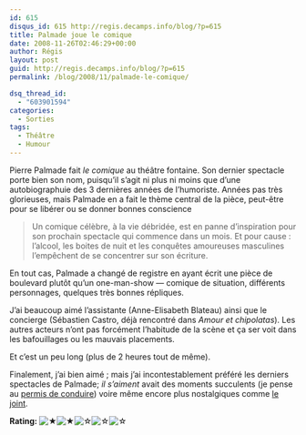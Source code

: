 ```yaml
---
id: 615
disqus_id: 615 http://regis.decamps.info/blog/?p=615
title: Palmade joue le comique
date: 2008-11-26T02:46:29+00:00
author: Régis
layout: post
guid: http://regis.decamps.info/blog/?p=615
permalink: /blog/2008/11/palmade-le-comique/

dsq_thread_id:
  - "603901594"
categories:
  - Sorties
tags:
  - Théâtre
  - Humour
---
```

Pierre Palmade fait _le comique_ au théâtre fontaine. Son dernier spectacle porte bien son nom, puisqu’il s’agit ni plus ni moins que d’une autobiographuie des 3 dernières années de l’humoriste. Années pas très glorieuses, mais Palmade en a fait le thème central de la pièce, peut-être pour se libérer ou se donner bonnes conscience

> Un comique célèbre, à la vie débridée, est en panne d’inspiration pour son prochain spectacle qui commence dans un mois. Et pour cause : l’alcool, les boites de nuit et les conquêtes amoureuses masculines l’empêchent de se concentrer sur son écriture.

En tout cas, Palmade a changé de registre en ayant écrit une pièce de boulevard plutôt qu’un one-man-show &#8212; comique de situation, différents personnages, quelques très bonnes répliques.

J’ai beaucoup aimé l’assistante (Anne-Elisabeth Blateau) ainsi que le concierge (Sébastien Castro, déjà rencontré dans _Amour et chipolatas_). Les autres acteurs n’ont pas forcément l’habitude de la scène et ça ser voit dans les bafouillages ou les mauvais placements.

Et c’est un peu long (plus de 2 heures tout de même).

Finalement, j’ai bien aimé ; mais j’ai incontestablement préféré les derniers spectacles de Palmade; _il s’aiment_ avait des moments succulents (je pense au [permis de conduire](http://www.dailymotion.com/relevance/search/palmade%2Blaroque/video/x6052b_pierre-palmade-michele-laroque-le-p_fun)) voire même encore plus nostalgiques comme [le joint](http://www.youtube.com/watch?v=LgKlDyyCX40).

**Rating:** ![&#9733;](/blog/wp-content/plugins/xavins-review-ratings/default/star.png "2/5")![&#9733;](/blog/wp-content/plugins/xavins-review-ratings/default/star.png "2/5")![&#9734;](/blog/wp-content/plugins/xavins-review-ratings/default/blank_star.png "2/5")![&#9734;](/blog/wp-content/plugins/xavins-review-ratings/default/blank_star.png "2/5")![&#9734;](/blog/wp-content/plugins/xavins-review-ratings/default/blank_star.png "2/5") 

